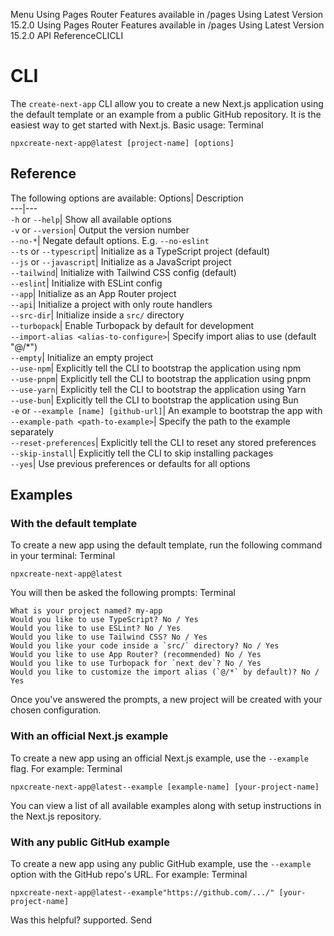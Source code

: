 Menu
Using Pages Router
Features available in /pages
Using Latest Version
15.2.0
Using Pages Router
Features available in /pages
Using Latest Version
15.2.0
API ReferenceCLICLI
# CLI
The `create-next-app` CLI allow you to create a new Next.js application using the default template or an example from a public GitHub repository. It is the easiest way to get started with Next.js.
Basic usage:
Terminal
```
npxcreate-next-app@latest [project-name] [options]
```

## Reference
The following options are available:
Options| Description  
---|---  
`-h` or `--help`| Show all available options  
`-v` or `--version`| Output the version number  
`--no-*`| Negate default options. E.g. `--no-eslint`  
`--ts` or `--typescript`| Initialize as a TypeScript project (default)  
`--js` or `--javascript`| Initialize as a JavaScript project  
`--tailwind`| Initialize with Tailwind CSS config (default)  
`--eslint`| Initialize with ESLint config  
`--app`| Initialize as an App Router project  
`--api`| Initialize a project with only route handlers  
`--src-dir`| Initialize inside a `src/` directory  
`--turbopack`| Enable Turbopack by default for development  
`--import-alias <alias-to-configure>`| Specify import alias to use (default "@/*")  
`--empty`| Initialize an empty project  
`--use-npm`| Explicitly tell the CLI to bootstrap the application using npm  
`--use-pnpm`| Explicitly tell the CLI to bootstrap the application using pnpm  
`--use-yarn`| Explicitly tell the CLI to bootstrap the application using Yarn  
`--use-bun`| Explicitly tell the CLI to bootstrap the application using Bun  
`-e` or `--example [name] [github-url]`| An example to bootstrap the app with  
`--example-path <path-to-example>`| Specify the path to the example separately  
`--reset-preferences`| Explicitly tell the CLI to reset any stored preferences  
`--skip-install`| Explicitly tell the CLI to skip installing packages  
`--yes`| Use previous preferences or defaults for all options  
## Examples
### With the default template
To create a new app using the default template, run the following command in your terminal:
Terminal
```
npxcreate-next-app@latest
```

You will then be asked the following prompts:
Terminal
```
What is your project named? my-app
Would you like to use TypeScript? No / Yes
Would you like to use ESLint? No / Yes
Would you like to use Tailwind CSS? No / Yes
Would you like your code inside a `src/` directory? No / Yes
Would you like to use App Router? (recommended) No / Yes
Would you like to use Turbopack for `next dev`? No / Yes
Would you like to customize the import alias (`@/*` by default)? No / Yes
```

Once you've answered the prompts, a new project will be created with your chosen configuration.
### With an official Next.js example
To create a new app using an official Next.js example, use the `--example` flag. For example:
Terminal
```
npxcreate-next-app@latest--example [example-name] [your-project-name]
```

You can view a list of all available examples along with setup instructions in the Next.js repository.
### With any public GitHub example
To create a new app using any public GitHub example, use the `--example` option with the GitHub repo's URL. For example:
Terminal
```
npxcreate-next-app@latest--example"https://github.com/.../" [your-project-name]
```

Was this helpful?
supported.
Send
